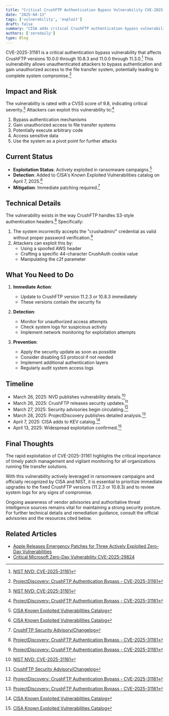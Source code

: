 ```yaml
---
title: "Critical CrushFTP Authentication Bypass Vulnerability CVE-2025-31161: What You Need to Know"
date: "2025-04-13"
tags: ['vulnerability', 'exploit']
draft: false
summary: "CISA adds critical CrushFTP authentication bypass vulnerability (CVE-2025-31161) to its Known Exploited Vulnerabilities catalog after widespread exploitation in ransomware campaigns. Learn how to protect your file transfer systems now."
authors: ['zerodaily']
type: Blog
---
```


CVE-2025-31161 is a critical authentication bypass vulnerability that affects CrushFTP versions 10.0.0 through 10.8.3 and 11.0.0 through 11.3.0.[^3] This vulnerability allows unauthenticated attackers to bypass authentication and gain unauthorized access to the file transfer system, potentially leading to complete system compromise.[^1]

## Impact and Risk

The vulnerability is rated with a CVSS score of 9.8, indicating critical severity.[^3] Attackers can exploit this vulnerability to:[^1]

1. Bypass authentication mechanisms
2. Gain unauthorized access to file transfer systems
3. Potentially execute arbitrary code
4. Access sensitive data
5. Use the system as a pivot point for further attacks

## Current Status

- **Exploitation Status**: Actively exploited in ransomware campaigns.[^4]
- **Detection**: Added to CISA's Known Exploited Vulnerabilities catalog on April 7, 2025.[^4]
- **Mitigation**: Immediate patching required.[^2]

## Technical Details

The vulnerability exists in the way CrushFTP handles S3-style authentication headers.[^1]
Specifically:

1. The system incorrectly accepts the "crushadmin/" credential as valid without proper password verification.[^1]
2. Attackers can exploit this by:
   - Using a spoofed AWS header
   - Crafting a specific 44-character CrushAuth cookie value
   - Manipulating the c2f parameter

## What You Need to Do

1. **Immediate Action**:
   - Update to CrushFTP version 11.2.3 or 10.8.3 immediately
   - These versions contain the security fix

2. **Detection**:
   - Monitor for unauthorized access attempts
   - Check system logs for suspicious activity
   - Implement network monitoring for exploitation attempts

3. **Prevention**:
   - Apply the security update as soon as possible
   - Consider disabling S3 protocol if not needed
   - Implement additional authentication layers
   - Regularly audit system access logs

## Timeline

- March 26, 2025: NVD publishes vulnerability details.[^3]
- March 26, 2025: CrushFTP releases security updates.[^2]
- March 27, 2025: Security advisories begin circulating.[^1]
- March 28, 2025: ProjectDiscovery publishes detailed analysis.[^1]
- April 7, 2025: CISA adds to KEV catalog.[^4]
- April 13, 2025: Widespread exploitation confirmed.[^4]

## Final Thoughts

The rapid exploitation of CVE-2025-31161 highlights the critical importance of timely patch management and vigilant monitoring for all organizations running file transfer solutions.

With this vulnerability actively leveraged in ransomware campaigns and officially recognized by CISA and NIST, it is essential to prioritize immediate upgrades to the fixed CrushFTP versions (11.2.3 or 10.8.3) and to review system logs for any signs of compromise.

Ongoing awareness of vendor advisories and authoritative threat intelligence sources remains vital for maintaining a strong security posture. For further technical details and remediation guidance, consult the official advisories and the resources cited below.

## Related Articles

- [Apple Releases Emergency Patches for Three Actively Exploited Zero-Day Vulnerabilities](/blog/2025-04-08-apple-zero-days)
- [Critical Microsoft Zero-Day Vulnerability CVE-2025-29824](/blog/2025-04-08-microsoft-zero-day)

[^1]: [ProjectDiscovery: CrushFTP Authentication Bypass - CVE-2025-31161](https://projectdiscovery.io/blog/crushftp-authentication-bypass/)
[^2]: [CrushFTP Security Advisory/Changelog](https://www.crushftp.com/crush11wiki/Wiki.jsp?page=Update)
[^3]: [NIST NVD: CVE-2025-31161](https://nvd.nist.gov/vuln/detail/CVE-2025-31161)
[^4]: [CISA Known Exploited Vulnerabilities Catalog](https://www.cisa.gov/known-exploited-vulnerabilities-catalog)
